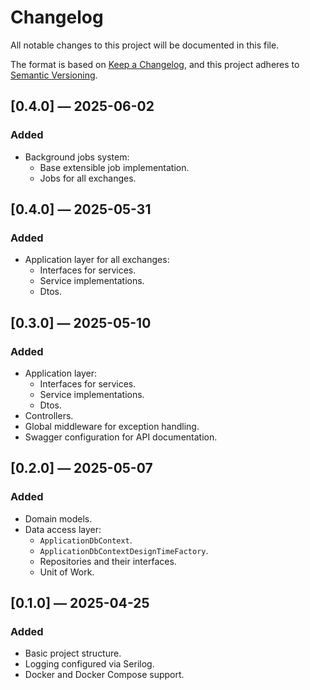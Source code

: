 # Changelog

All notable changes to this project will be documented in this file.

The format is based on [Keep a Changelog](https://keepachangelog.com/en/1.0.0/),
and this project adheres to [Semantic Versioning](https://semver.org/).

## [0.4.0] — 2025-06-02

### Added
- Background jobs system:
  - Base extensible job implementation.
  - Jobs for all exchanges.

## [0.4.0] — 2025-05-31

### Added
- Application layer for all exchanges:
  - Interfaces for services.
  - Service implementations.
  - Dtos.

## [0.3.0] — 2025-05-10

### Added
- Application layer:
  - Interfaces for services.
  - Service implementations.
  - Dtos.
- Controllers.
- Global middleware for exception handling.
- Swagger configuration for API documentation.

## [0.2.0] — 2025-05-07

### Added
- Domain models.
- Data access layer:
  - `ApplicationDbContext`.
  - `ApplicationDbContextDesignTimeFactory`.
  - Repositories and their interfaces.
  - Unit of Work.

## [0.1.0] — 2025-04-25

### Added
- Basic project structure.
- Logging configured via Serilog.
- Docker and Docker Compose support.